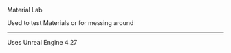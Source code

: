 Material Lab

Used to test Materials or for messing around

---------------------------------------------------------

Uses Unreal Engine 4.27
